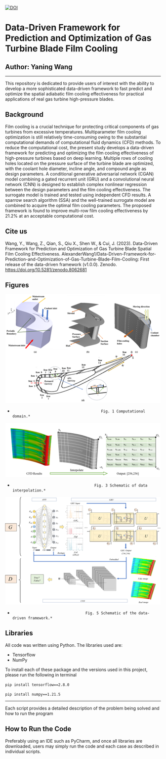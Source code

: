 [![DOI](https://zenodo.org/badge/DOI/10.5281/zenodo.8062681.svg)](https://doi.org/10.5281/zenodo.8062681)
# Data-Driven Framework for Prediction and Optimization of Gas Turbine Blade Film Cooling
## Author: Yaning Wang ##


---------------------------------------------------------------------------------------------------------------------------------
This repository is dedicated to provide users of interest with the ability to  develop a more sophisticated data-driven framework to fast predict and optimize the spatial adiabatic film cooling effectiveness for practical applications of real gas turbine high-pressure blades.

## Background ##
Film cooling is a crucial technique for protecting critical components of gas turbines from excessive temperatures. Multiparameter film cooling optimization is still relatively time-consuming owing to the substantial computational demands of computational fluid dynamics (CFD) methods. To reduce the computational cost, the present study develops a data-driven framework for predicting and optimizing the film cooling effectiveness of high-pressure turbines based on deep learning. Multiple rows of cooling holes located on the pressure surface of the turbine blade are optimized, with the coolant hole diameter, incline angle, and compound angle as design parameters. A conditional generative adversarial network (CGAN) model combining a gated recurrent unit (GRU) and a convolutional neural network (CNN) is designed to establish complex nonlinear regression between the design parameters and the film cooling effectiveness. The surrogate model is trained and tested using independent CFD results. A sparrow search algorithm (SSA) and the well-trained surrogate model are combined to acquire the optimal film cooling parameters. The proposed framework is found to improve multi-row film cooling effectiveness by 21.2% at an acceptable computational cost.
## Cite us ##
Wang, Y., Wang, Z., Qian, S., Qiu X., Shen W., & Cui, J. (2023). Data-Driven Framework for Prediction and Optimization of Gas Turbine Blade Spatial Film Cooling Effectiveness. AlexanderWang1/Data-Driven-Framework-for-Prediction-and-Optimization-of-Gas-Turbine-Blade-Film-Cooling: First release of the data-driven framework (v1.0.0). Zenodo. https://doi.org/10.5281/zenodo.8062681
## Figures ##



<img src=./Figures/fig1.png/>
                             
*                                             Fig. 1 Computational domain.*

<img src=./Figures/fig3.png />
                             
*                                          Fig. 3 Schematic of data interpolation.*

<img src=./Figures/fig5.png>

*                                      Fig. 5 Schematic of the data-driven framework.*

## Libraries ##
All code was written using Python. The libraries used are:
* Tensorflow 
* NumPy

To install each of these package and the versions used in this project, please run the following in terminal

`pip install tensorflow==2.8.0`

 `pip install numpy==1.21.5`


---------------------------------------------------------------------------------------------------------------------------------
Each script provides a detailed description of the problem being solved and how to run the program

## How to Run the Code ##
Preferably using an IDE such as PyCharm, and once all libraries are downloaded, users may simply run the code and each case as described in individual scripts.
